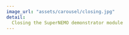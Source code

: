 ```yaml
---
image_url: "assets/carousel/closing.jpg"
detail:
  Closing the SuperNEMO demonstrator module
---
```

